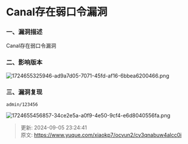 # Canal存在弱口令漏洞

### 一、漏洞描述
Canal存在弱口令漏洞

### 二、影响版本
![1724655325946-ad9a7d05-7071-45fd-af16-6bbea6200466.png](./img/m36C284UAgWGI0RR/1724655325946-ad9a7d05-7071-45fd-af16-6bbea6200466-071730.png)

### 三、漏洞复现
```plain
admin/123456
```

![1724655456857-34ce2e5a-a0f9-4e50-9cf4-e6d8040556fa.png](./img/m36C284UAgWGI0RR/1724655456857-34ce2e5a-a0f9-4e50-9cf4-e6d8040556fa-735011.png)



> 更新: 2024-09-05 23:24:41  
> 原文: <https://www.yuque.com/xiaokp7/ocvun2/cv3qnabuw4alcc0i>